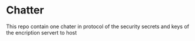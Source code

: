# Chatter
This repo contain one chater in protocol of the security secrets and keys of the encription servert to host
